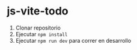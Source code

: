 # js-vite-todo

1. Clonar repositorio
2. Ejecutar ```npm install```
3. Ejecutar ```npm run dev``` para correr en desarrollo